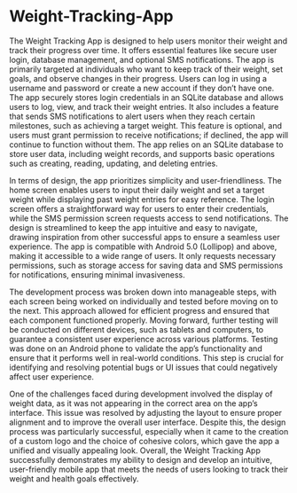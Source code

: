 # Weight-Tracking-App
The Weight Tracking App is designed to help users monitor their weight and track their progress over time. It offers essential features like secure user login, database management, and optional SMS notifications. The app is primarily targeted at individuals who want to keep track of their weight, set goals, and observe changes in their progress. Users can log in using a username and password or create a new account if they don’t have one. The app securely stores login credentials in an SQLite database and allows users to log, view, and track their weight entries. It also includes a feature that sends SMS notifications to alert users when they reach certain milestones, such as achieving a target weight. This feature is optional, and users must grant permission to receive notifications; if declined, the app will continue to function without them. The app relies on an SQLite database to store user data, including weight records, and supports basic operations such as creating, reading, updating, and deleting entries.

In terms of design, the app prioritizes simplicity and user-friendliness. The home screen enables users to input their daily weight and set a target weight while displaying past weight entries for easy reference. The login screen offers a straightforward way for users to enter their credentials, while the SMS permission screen requests access to send notifications. The design is streamlined to keep the app intuitive and easy to navigate, drawing inspiration from other successful apps to ensure a seamless user experience. The app is compatible with Android 5.0 (Lollipop) and above, making it accessible to a wide range of users. It only requests necessary permissions, such as storage access for saving data and SMS permissions for notifications, ensuring minimal invasiveness.

The development process was broken down into manageable steps, with each screen being worked on individually and tested before moving on to the next. This approach allowed for efficient progress and ensured that each component functioned properly. Moving forward, further testing will be conducted on different devices, such as tablets and computers, to guarantee a consistent user experience across various platforms. Testing was done on an Android phone to validate the app’s functionality and ensure that it performs well in real-world conditions. This step is crucial for identifying and resolving potential bugs or UI issues that could negatively affect user experience.

One of the challenges faced during development involved the display of weight data, as it was not appearing in the correct area on the app’s interface. This issue was resolved by adjusting the layout to ensure proper alignment and to improve the overall user interface. Despite this, the design process was particularly successful, especially when it came to the creation of a custom logo and the choice of cohesive colors, which gave the app a unified and visually appealing look. Overall, the Weight Tracking App successfully demonstrates my ability to design and develop an intuitive, user-friendly mobile app that meets the needs of users looking to track their weight and health goals effectively.
